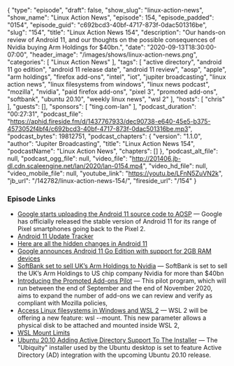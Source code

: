 {
  "type": "episode",
  "draft": false,
  "show_slug": "linux-action-news",
  "show_name": "Linux Action News",
  "episode": 154,
  "episode_padded": "0154",
  "episode_guid": "c692bcd3-40bf-4717-873f-0dac501316be",
  "slug": "154",
  "title": "Linux Action News 154",
  "description": "Our hands-on review of Android 11, and our thoughts on the possible consequences of Nvidia buying Arm Holdings for $40bn.",
  "date": "2020-09-13T18:30:00-07:00",
  "header_image": "/images/shows/linux-action-news.png",
  "categories": [
    "Linux Action News"
  ],
  "tags": [
    "active directory",
    "android 11 go edition",
    "android 11 release date",
    "android 11 review",
    "aosp",
    "apple",
    "arm holdings",
    "firefox add-ons",
    "intel",
    "iot",
    "jupiter broadcasting",
    "linux action news",
    "linux filesystems from windows",
    "linux news podcast",
    "mozilla",
    "nvidia",
    "paid firefox add-ons",
    "pixel 3",
    "promoted add-ons",
    "softbank",
    "ubuntu 20.10",
    "weekly linux news",
    "wsl 2"
  ],
  "hosts": [
    "chris"
  ],
  "guests": [],
  "sponsors": [
    "ting.com-lan"
  ],
  "podcast_duration": "00:27:31",
  "podcast_file": "https://aphid.fireside.fm/d/1437767933/dec90738-e640-45e5-b375-4573052f4bf4/c692bcd3-40bf-4717-873f-0dac501316be.mp3",
  "podcast_bytes": 19812751,
  "podcast_chapters": {
    "version": "1.1.0",
    "author": "Jupiter Broadcasting",
    "title": "Linux Action News 154",
    "podcastName": "Linux Action News",
    "chapters": []
  },
  "podcast_alt_file": null,
  "podcast_ogg_file": null,
  "video_file": "http://201406.jb-dl.cdn.scaleengine.net/lan/2020/lan-0154.mp4",
  "video_hd_file": null,
  "video_mobile_file": null,
  "youtube_link": "https://youtu.be/LFnN5ZuVN2k",
  "jb_url": "/142782/linux-action-news-154/",
  "fireside_url": "/154"
}


### Episode Links

  * [Google starts uploading the Android 11 source code to AOSP](https://www.xda-developers.com/android-11-source-code-aosp/ "Google starts uploading the Android 11 source code to AOSP") — Google has officially released the stable version of Android 11 for its range of Pixel smartphones going back to the Pixel 2.
  * [Android 11 Update Tracker](https://www.xda-developers.com/android-11-update-tracker/ "Android 11 Update Tracker")
  * [Here are all the hidden changes in Android 11](https://www.xda-developers.com/hidden-changes-android-11-source-code/ "Here are all the hidden changes in Android 11")
  * [Google announces Android 11 Go Edition with support for 2GB RAM devices](https://www.xda-developers.com/google-announces-android-11-go-edition-2gb-ram-devices/ "Google announces Android 11 Go Edition with support for 2GB RAM devices")
  * [SoftBank set to sell UK’s Arm Holdings to Nvidia](https://archive.vn/PLQr3#selection-1897.0-1899.83 "SoftBank set to sell UK’s Arm Holdings to Nvidia") — SoftBank is set to sell the UK’s Arm Holdings to US chip company Nvidia for more than $40bn
  * [Introducing the Promoted Add-ons Pilot](https://blog.mozilla.org/addons/2020/09/09/introducing-the-promoted-add-ons-pilot/ "Introducing the Promoted Add-ons Pilot") — This pilot program, which will run between the end of September and the end of November 2020, aims to expand the number of add-ons we can review and verify as compliant with Mozilla policies,
  * [Access Linux filesystems in Windows and WSL 2](https://devblogs.microsoft.com/commandline/access-linux-filesystems-in-windows-and-wsl-2/ "Access Linux filesystems in Windows and WSL 2") — WSL 2 will be offering a new feature: wsl --mount. This new parameter allows a physical disk to be attached and mounted inside WSL 2,
  * [WSL Mount Limits](https://docs.microsoft.com/en-us/windows/wsl/wsl2-mount-disk#limitations "WSL Mount Limits")
  * [Ubuntu 20.10 Adding Active Directory Support To The Installer](https://www.phoronix.com/scan.php?page=news_item&px=Ubuntu-20.10-Active-Directory "Ubuntu 20.10 Adding Active Directory Support To The Installer") — The "Ubiquity" installer used by the Ubuntu desktop is set to feature Active Directory (AD) integration with the upcoming Ubuntu 20.10 release.


